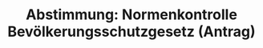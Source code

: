 ---
abstimmung:
  abstimmung: 1
  bundestagssitzung: 207
  datum: 29. Januar 2021
  legislaturperiode: 19
categories:
- Todo
data:
- title: Abstimmungsergebnis 20210129_1-data.pdf
  url: /res/2021-btw/abstimmungsergebnisse/20210129_1-data.pdf
- title: Abstimmungsergebnis 20210129_1_xls-data.xlsx
  url: /res/2021-btw/abstimmungsergebnisse/20210129_1_xls-data.xlsx
- title: Abstimmungsergebnis 20210129_1_xls-data.csv
  url: /res/2021-btw/abstimmungsergebnisse/csv/20210129_1_xls-data.csv
documents:
- local: /res/2021-btw/drucksachen/26239.pdf
  title: Drucksache 19/26239
  url: https://dip21.bundestag.de/dip21/btd/19/262/1926239.pdf
ergebnis:
  AfD:
    enthaltung: 0
    gesamt: 88
    ja: 79
    nein: 0
    nichtabgegeben: 9
    ungueltig: 0
  Bündnis 90/Die Grünen:
    enthaltung: 0
    gesamt: 67
    ja: 0
    nein: 55
    nichtabgegeben: 12
    ungueltig: 0
  Die Linke:
    enthaltung: 0
    gesamt: 69
    ja: 0
    nein: 52
    nichtabgegeben: 17
    ungueltig: 0
  FDP:
    enthaltung: 0
    gesamt: 80
    ja: 0
    nein: 68
    nichtabgegeben: 12
    ungueltig: 0
  cdu/csu:
    enthaltung: 0
    gesamt: 246
    ja: 0
    nein: 223
    nichtabgegeben: 23
    ungueltig: 0
  file: 20210129_1_xls-data.xlsx
  fraktionslos:
    enthaltung: 1
    gesamt: 7
    ja: 2
    nein: 2
    nichtabgegeben: 2
    ungueltig: 0
  spd:
    enthaltung: 0
    gesamt: 152
    ja: 0
    nein: 131
    nichtabgegeben: 21
    ungueltig: 0
layout: abstimmung
links:
- title: Link zu bundestag.de
  url: https://www.bundestag.de/parlament/plenum/abstimmung/abstimmung?id=712
preview: 'Deutscher Bundestag


  207. Sitzung des Deutschen Bundestages

  am Freitag, 29. Januar 2021


  Endgültiges Ergebnis der Namentlichen Abstimmung Nr. 1


  Antrag der Abgeordneten Stephan Brandner, Jens Maier, Dr. Lothar Maier, weiterer

  Abgeordneter und der Fraktion der AfD

  Antrag auf abstrakte Normenkontrolle beim Bundesverfassungsgericht gemäß Artikel
  93

  Absatz 1 Nummer 2 des Grundgesetzes wegen des Dritten Bevölkerungsschutzgesetzes

  (Änderung des Infektionsschutzgesetzes)

  Drs. 19/26239'
tags:
- Todo
title: 'Abstimmung: Normenkontrolle Bevölkerungsschutzgesetz (Antrag)'
---